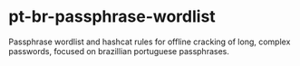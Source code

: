 # pt-br-passphrase-wordlist
Passphrase wordlist and hashcat rules for offline cracking of long, complex passwords, focused on brazillian portuguese passphrases.
